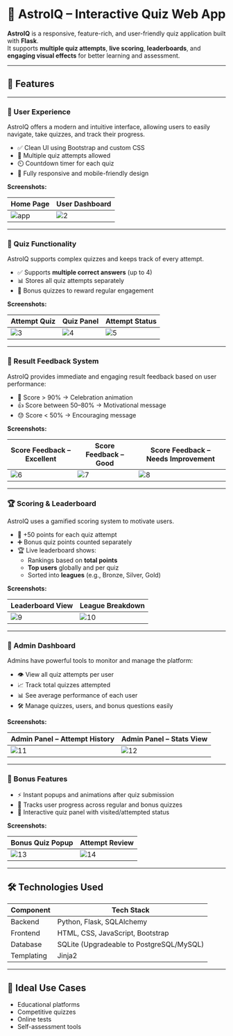 # 🌌 AstroIQ – Interactive Quiz Web App

**AstroIQ** is a responsive, feature-rich, and user-friendly quiz application built with **Flask**.  
It supports **multiple quiz attempts**, **live scoring**, **leaderboards**, and **engaging visual effects** for better learning and assessment.

---

## 🚀 Features

---

### 👤 User Experience

AstroIQ offers a modern and intuitive interface, allowing users to easily navigate, take quizzes, and track their progress.

- ✅ Clean UI using Bootstrap and custom CSS  
- 🔁 Multiple quiz attempts allowed  
- ⏲️ Countdown timer for each quiz  
- 📱 Fully responsive and mobile-friendly design  

**Screenshots:**

| Home Page | User Dashboard |
|-----------|----------------|
| ![app](https://github.com/user-attachments/assets/7a5a82a4-81a9-4a4d-8ffb-e24b3fde8b74) | ![2](https://github.com/user-attachments/assets/33b512cc-024c-4c6e-bf67-b0180acc3423) |

---

### 🧪 Quiz Functionality

AstroIQ supports complex quizzes and keeps track of every attempt.

- ✅ Supports **multiple correct answers** (up to 4)  
- 📊 Stores all quiz attempts separately  
- 🎯 Bonus quizzes to reward regular engagement  

**Screenshots:**

| Attempt Quiz | Quiz Panel | Attempt Status |
|--------------|------------|----------------|
| ![3](https://github.com/user-attachments/assets/eed8e138-9ae1-47e8-96f7-cafebc2dfd6a) | ![4](https://github.com/user-attachments/assets/33279c19-c2e9-4f51-9eeb-c174fdda02c1) | ![5](https://github.com/user-attachments/assets/efe67f32-cc55-4954-a4ff-edb4966f643e) |

---

### 🎉 Result Feedback System

AstroIQ provides immediate and engaging result feedback based on user performance:

- 🎈 Score > 90% → Celebration animation  
- 👍 Score between 50–80% → Motivational message  
- 😓 Score < 50% → Encouraging message  

**Screenshots:**

| Score Feedback – Excellent | Score Feedback – Good | Score Feedback – Needs Improvement |
|----------------------------|------------------------|-------------------------------------|
| ![6](https://github.com/user-attachments/assets/5daabec5-101c-44e2-bed5-f865c58ad120) | ![7](https://github.com/user-attachments/assets/ddc476bb-9f25-46b2-9e1c-01f2696e2c38) | ![8](https://github.com/user-attachments/assets/1885b53d-8fcc-4a7d-80f1-8fab17a12ebc) |

---

### 🏆 Scoring & Leaderboard

AstroIQ uses a gamified scoring system to motivate users.

- 🏅 +50 points for each quiz attempt  
- ➕ Bonus quiz points counted separately  
- 🏆 Live leaderboard shows:
  - Rankings based on **total points**
  - **Top users** globally and per quiz
  - Sorted into **leagues** (e.g., Bronze, Silver, Gold)

**Screenshots:**

| Leaderboard View | League Breakdown |
|------------------|------------------|
| ![9](https://github.com/user-attachments/assets/0578c981-8687-477b-9f29-49dbdbbfb294) | ![10](https://github.com/user-attachments/assets/3d2d8b1e-76fd-47a7-aca1-ce91ea1f69d1) |

---

### 🔧 Admin Dashboard

Admins have powerful tools to monitor and manage the platform:

- 👁️ View all quiz attempts per user  
- 📈 Track total quizzes attempted  
- 📊 See average performance of each user  
- 🛠️ Manage quizzes, users, and bonus questions easily

**Screenshots:**

| Admin Panel – Attempt History | Admin Panel – Stats View |
|-------------------------------|---------------------------|
| ![11](https://github.com/user-attachments/assets/3e8182f4-460d-408a-9cd9-4f57a1f1fd56) | ![12](https://github.com/user-attachments/assets/9bb128ae-ea78-4462-8dd2-bb7853850345) |

---

### 🎯 Bonus Features

- ⚡ Instant popups and animations after quiz submission  
- 🔄 Tracks user progress across regular and bonus quizzes  
- 🎨 Interactive quiz panel with visited/attempted status

**Screenshots:**

| Bonus Quiz Popup | Attempt Review |
|------------------|----------------|
| ![13](https://github.com/user-attachments/assets/e7bda705-b144-41ec-86d5-4b8205bbf26e) | ![14](https://github.com/user-attachments/assets/bc02398d-bd5d-4fc0-b4d9-58651187e18f) |

---

## 🛠️ Technologies Used

| **Component** | **Tech Stack**                          |
|---------------|------------------------------------------|
| Backend       | Python, Flask, SQLAlchemy                |
| Frontend      | HTML, CSS, JavaScript, Bootstrap         |
| Database      | SQLite (Upgradeable to PostgreSQL/MySQL) |
| Templating    | Jinja2                                   |

---

## 📌 Ideal Use Cases

- Educational platforms  
- Competitive quizzes  
- Online tests  
- Self-assessment tools











